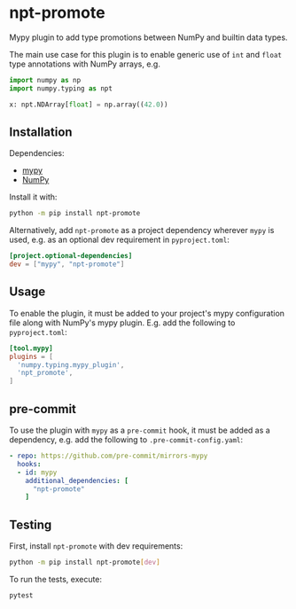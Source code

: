# npt-promote
Mypy plugin to add type promotions between NumPy and builtin data types.

The main use case for this plugin is to enable generic use of `int` and `float`
type annotations with NumPy arrays, e.g.

``` python
import numpy as np
import numpy.typing as npt

x: npt.NDArray[float] = np.array((42.0))
```

## Installation

Dependencies:
- [mypy](https://github.com/python/mypy)
- [NumPy](https://github.com/numpy/numpy)

Install it with:

``` bash
python -m pip install npt-promote
```

Alternatively, add `npt-promote` as a project dependency wherever `mypy` is used,
e.g. as an optional dev requirement in `pyproject.toml`:

``` toml
[project.optional-dependencies]
dev = ["mypy", "npt-promote"]
```

## Usage

To enable the plugin, it must be added to your project's mypy configuration file
along with NumPy's mypy plugin. E.g. add the following to `pyproject.toml`:

``` toml
[tool.mypy]
plugins = [
  'numpy.typing.mypy_plugin',
  'npt_promote',
]
```

## pre-commit
To use the plugin with `mypy` as a `pre-commit` hook, it must be added as a
dependency, e.g. add the following to `.pre-commit-config.yaml`:
``` yaml
- repo: https://github.com/pre-commit/mirrors-mypy
  hooks:
  - id: mypy
    additional_dependencies: [
      "npt-promote"
    ]
```

## Testing

First, install `npt-promote` with dev requirements:
``` bash
python -m pip install npt-promote[dev]
```

To run the tests, execute:
``` bash
pytest
```
